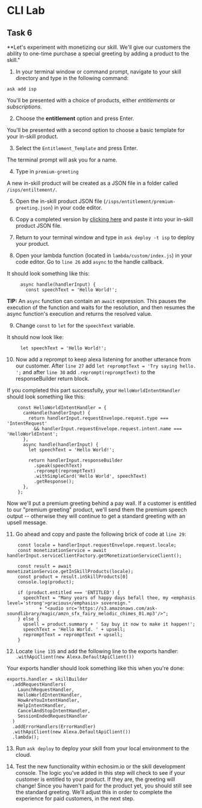 # CLI Lab
## Task 6

  **Let's experiment with monetizing our skill. We'll give our customers the ability to one-time purchase a special greeting by adding a product to the skill."

1. In your terminal window or command prompt, navigate to your skill directory and type in the following command:  
  
  ```
ask add isp
```

You'll be presented with a choice of products, either *entitlements* or *subscriptions*.

2. Choose the **entitlement** option and press Enter.

You'll be presented with a second option to choose a basic template for your in-skill product. 

3. Select the `Entitlement_Template` and press Enter.

The terminal prompt will ask you for a name.

4. Type in `premium-greeting`

A new in-skill product will be created as a JSON file in a folder called `/isps/entiltement/`. 

5. Open the in-skill product JSON file (`/isps/entitlement/premium-greeting.json`) in your code editor.

6. Copy a completed version by [clicking here](https://github.com/alexa/alexa-cookbook/edit/master/labs/CLI/assets/premium-greetings.json) and paste it into your in-skill product JSON file.

7. Return to your terminal window and type in `ask deploy -t isp` to deploy your product.

8. Open your lambda function (located in `lambda/custom/index.js`) in your code editor. Go to `line 26` add `async` to the handle callback. 

It should look something like this:   

```
     async handle(handlerInput) {
       const speechText = 'Hello World!';
```

**TIP:** An `async` function can contain an `await` expression. This pauses the execution of the function and waits for the  resolution, and then resumes the async function's execution and returns the resolved value.

9. Change `const` to `let` for the `speechText` variable. 

It should now look like:
```
     let speechText = 'Hello World!';
```

10. Now add a reprompt to keep alexa listening for another utterance from our customer. After `line 27` add `let repromptText = 'Try saying hello. ';` and after `line 30` add `.reprompt(repromptText)` to the responseBuilder return block. 

If you completed this part successfully, your `HelloWorldIntentHandler` should look something like this:

```
	const HelloWorldIntentHandler = {
	  canHandle(handlerInput) {
	    return handlerInput.requestEnvelope.request.type === 'IntentRequest'
	      && handlerInput.requestEnvelope.request.intent.name === 'HelloWorldIntent';
	  },
	  async handle(handlerInput) {
	    let speechText = 'Hello World!';
	
	    return handlerInput.responseBuilder
	      .speak(speechText)
	      .reprompt(repromptText)
	      .withSimpleCard('Hello World', speechText)
	      .getResponse();
	  },
	};
```

Now we'll put a premium greeting behind a pay wall. If a customer is entitled to our "premium greeting" product, we'll send them the premium speech output -- otherwise they will continue to get a standard greeting with an upsell message.
	
11. Go ahead and copy and paste the following brick of code at `line 29`:

```
    const locale = handlerInput.requestEnvelope.request.locale;
    const monetizationService = await handlerInput.serviceClientFactory.getMonetizationServiceClient();
  
    const result = await monetizationService.getInSkillProducts(locale);
    const product = result.inSkillProducts[0]
    console.log(product);

    if (product.entitled === 'ENTITLED') {
      speechText = "Many years of happy days befall thee, my <emphasis level='strong'>gracious</emphasis> sovereign." 
      		+ "<audio src='https://s3.amazonaws.com/ask-soundlibrary/magic/amzn_sfx_fairy_melodic_chimes_01.mp3'/>";
    } else {
      upsell = product.summary + ' Say buy it now to make it happen!';
      speechText = 'Hello World. ' + upsell;
      repromptText = repromptText + upsell;
    }
```
	
12. Locate `line 135` and add the following line to the exports handler:
`  .withApiClient(new Alexa.DefaultApiClient())`

Your exports handler should look something like this when you're done:
```
exports.handler = skillBuilder
  .addRequestHandlers(
    LaunchRequestHandler,
    HelloWorldIntentHandler,
    HowAreYouIntentHandler,
    HelpIntentHandler,
    CancelAndStopIntentHandler,
    SessionEndedRequestHandler
  )
  .addErrorHandlers(ErrorHandler)
  .withApiClient(new Alexa.DefaultApiClient())
  .lambda();
```

13. Run `ask deploy` to deploy your skill from your local environment to the cloud. 

14. Test the new functionality within echosim.io or the skill development console. The logic you've added in this step will check to see if your customer is entitled to your product. If they are, the greeting will change! Since you haven't paid for the product yet, you should still see the standard greeting. We'll adjust this in order to complete the experience for paid customers, in the next step.
